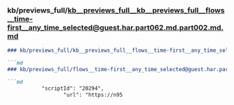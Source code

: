 ### kb/previews_full/kb__previews_full__kb__previews_full__flows__time-first__any_time_selected@guest.har.part062.md.part002.md.md

```md
### kb/previews_full/kb__previews_full__flows__time-first__any_time_selected@guest.har.part062.md.part002.md

```md
### kb/previews_full/flows__time-first__any_time_selected@guest.har.part062.md (part 002)

```md
           "scriptId": "20294",
                  "url": "https://n95
```

```

```

```
